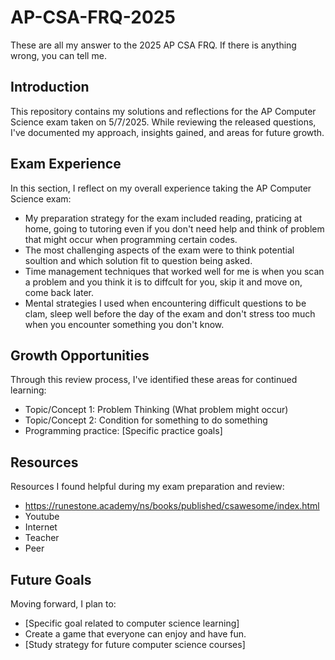 # AP-CSA-FRQ-2025
These are all my answer to the 2025 AP CSA FRQ.
If there is anything wrong, you can tell me.
## Introduction
This repository contains my solutions and reflections for the AP Computer Science exam taken on 5/7/2025. While reviewing the released questions, I've documented my approach, insights gained, and areas for future growth.

## Exam Experience
In this section, I reflect on my overall experience taking the AP Computer Science exam:

- My preparation strategy for the exam included reading, praticing at home, going to tutoring even if you don't need help and think of problem that might occur when programming certain codes.
- The most challenging aspects of the exam were to think potential soultion and which solution fit to question being asked.
- Time management techniques that worked well for me is when you scan a problem and you think it is to diffcult for you, skip it and move on, come back later.
- Mental strategies I used when encountering difficult questions to be clam, sleep well before the day of the exam and don't stress too much when you encounter something you don't know.

## Growth Opportunities
Through this review process, I've identified these areas for continued learning:

- Topic/Concept 1: Problem Thinking (What problem might occur)
- Topic/Concept 2: Condition for something to do something
- Programming practice: [Specific practice goals]

## Resources
Resources I found helpful during my exam preparation and review:

- https://runestone.academy/ns/books/published/csawesome/index.html
- Youtube
- Internet
- Teacher
- Peer

## Future Goals
Moving forward, I plan to:
- [Specific goal related to computer science learning]
- Create a game that everyone can enjoy and have fun.
- [Study strategy for future computer science courses]
